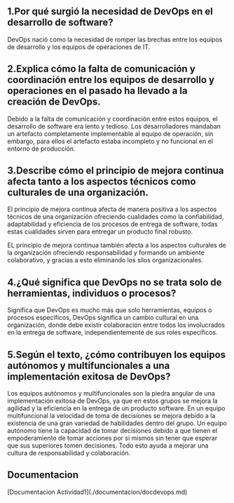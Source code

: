 <h2>1.Por qué surgió la necesidad de DevOps en el desarrollo de software?</h2> 

DevOps nació como la necesidad de romper las brechas entre los equipos de desarrollo y los equipos de operaciones de IT. 

<h2>2.Explica cómo la falta de comunicación y coordinación entre los equipos de desarrollo y operaciones en el pasado ha llevado a la creación de DevOps. </h2>

Debido a la falta de comunicación y coordinación entre estos equipos,	el desarrollo de software era lento y tedioso. Los desarrolladores mandaban un artefacto completamente implementable al equipo de operación, sin embargo, para ellos el artefacto estaba incompleto y no funcional en el entorno de producción. 

<h2>3.Describe cómo el principio de mejora continua afecta tanto a los aspectos técnicos como culturales de una organización.</h2> 

El principio de mejora continua afecta de manera positiva a los aspectos técnicos de una organización ofreciendo cualidades como la confiabilidad, adaptabilidad y eficiencia de los procesos de entrega de software, todas estas cualidades sirven para entregar un producto final robusto.  

EL principio de mejora continua también afecta a los aspectos culturales de la organización ofreciendo responsabilidad y formando un ambiente colaborativo, y gracias a esto eliminando los silos organizacionales. 

<h2>4.¿Qué significa que DevOps no se trata solo de herramientas, individuos o procesos?</h2> 

Significa que DevOps es mucho más que solo herramientas, equipos o procesos específicos, DevOps significa un cambio cultural en una organización, donde debe existir colaboración entre todos los involucrados en la entrega de software, independientemente de sus roles específicos. 

<h2>5.Según el texto, ¿cómo contribuyen los equipos autónomos y multifuncionales a una implementación exitosa de DevOps?</h2> 

Los equipos autónomos y multifuncionales son la piedra angular de una implementación exitosa de DevOps, ya que en estos grupos se mejora la agilidad y la eficiencia en la entrega de un producto software. En un equipo multifuncional la velocidad de toma de decisiones se mejora debido a la existencia de una gran variedad de habilidades dentro del grupo. Un equipo autónomo tiene la capacidad de tomar decisiones debido a que tienen el empoderamiento de tomar acciones por si mismos sin tener que esperar que sus superiores tomen decisiones. Todo esto ayuda a mejorar una cultura de responsabilidad y colaboración. 

<h2>Documentacion</h2>
[Documentacion Actividad1](./documentacion/docdevops.md)